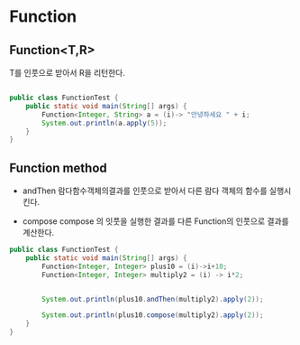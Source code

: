 # Function

## Function<T,R>

T를 인풋으로 받아서 R을 리턴한다. 

```java

public class FunctionTest {
    public static void main(String[] args) {
        Function<Integer, String> a = (i)-> "안녕하세요 " + i;
        System.out.println(a.apply(5));
    }
}
```


## Function method

- andThen
람다함수객체의결과를 인풋으로 받아서 다른 람다 객체의 함수를 실행시킨다.


- compose
compose 의 잇풋을 실행한 결과를 다른 Function의 인풋으로 결과를 계산한다.


```java
public class FunctionTest {
    public static void main(String[] args) {
        Function<Integer, Integer> plus10 = (i)->i+10;
        Function<Integer, Integer> multiply2 = (i) -> i*2;


        System.out.println(plus10.andThen(multiply2).apply(2));

        System.out.println(plus10.compose(multiply2).apply(2));
    }
}
```
